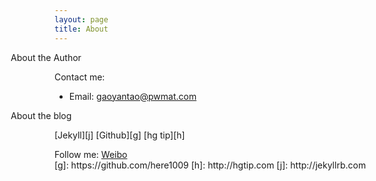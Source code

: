 ```yaml
---
layout: page
title: About
---
```


<p id="tip-info" style="margin:0em 0em 0em -5em"> About the Author </p>

Contact me:

+ Email:     gaoyantao@pwmat.com

<p id="tip-info" style="margin:0em 0em 0em -5em"> About the blog </p>

[Jekyll][j]  [Github][g]  [hg tip][h]

<div id="main-wrap">
    <div id="footer">
        Follow me: <a href="http://weibo.com/206064154">Weibo</a> 
    </div>
</div>
[g]: https://github.com/here1009
[h]: http://hgtip.com
[j]: http://jekyllrb.com
